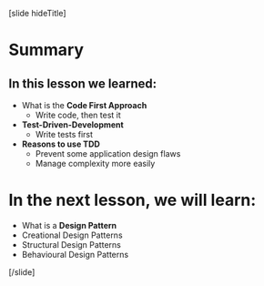 [slide hideTitle]

# Summary


## In this lesson we learned:

- What is the **Code First Approach**
  - Write code, then test it
- **Test-Driven-Development**
  - Write tests first 
- **Reasons to use TDD**
  - Prevent some application design flaws
  - Manage complexity more easily

# In the next lesson, we will learn:

- What is a **Design Pattern**
- Creational Design Patterns
- Structural Design Patterns
- Behavioural Design Patterns

[/slide]
